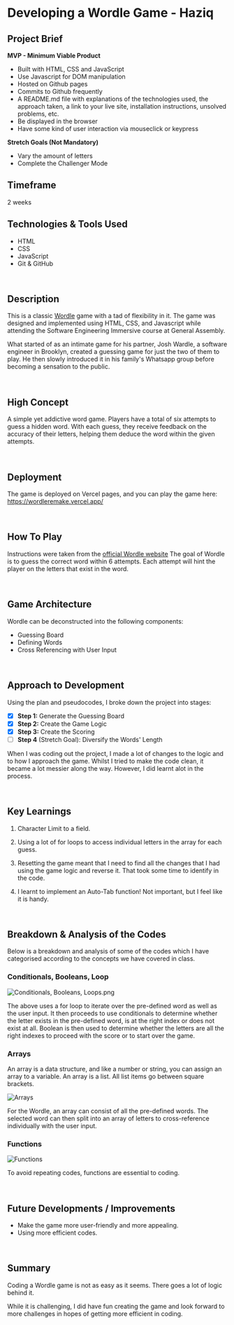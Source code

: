 # Developing a Wordle Game - Haziq

## Project Brief
**MVP - Minimum Viable Product** 
- Built with HTML, CSS and JavaScript
- Use Javascript for DOM manipulation
- Hosted on Github pages
- Commits to Github frequently
- A README.md file with explanations of the technologies used, the approach taken, a link to your live site, installation instructions, unsolved problems, etc.
- Be displayed in the browser
- Have some kind of user interaction via mouseclick or keypress

**Stretch Goals (Not Mandatory)**
- Vary the amount of letters
- Complete the Challenger Mode

## Timeframe
2 weeks

## Technologies & Tools Used
- HTML
- CSS
- JavaScript
- Git & GitHub

<br>

## Description
This is a classic [Wordle](https://www.nytimes.com/games/wordle/index.html) game with a tad of flexibility in it. The game was designed and implemented using HTML, CSS, and Javascript while attending the Software Engineering Immersive course at General Assembly.

What started of as an intimate game for his partner, Josh Wardle, a software engineer in Brooklyn, created a guessing game for just the two of them to play. He then slowly introduced it in his family's Whatsapp group before becoming a sensation to the public.

<br>

## High Concept
A simple yet addictive word game. Players have a total of six attempts to guess a hidden word. With each guess, they receive feedback on the accuracy of their letters, helping them deduce the word within the given attempts. 

<br>

## Deployment
The game is deployed on Vercel pages, and you can play the game here: https://wordleremake.vercel.app/

<br>

## How To Play
Instructions were taken from the [official Wordle website](https://www.nytimes.com/2022/02/10/crosswords/best-wordle-tips.html
)
The goal of Wordle is to guess the correct word within 6 attempts. Each attempt will hint the player on the letters that exist in the word.

<br>

## Game Architecture
Wordle can be deconstructed into the following components:
- Guessing Board
- Defining Words 
- Cross Referencing with User Input

<br>

## Approach to Development
Using the plan and pseudocodes, I broke down the project into stages:
- [x] **Step 1:** Generate the Guessing Board
- [x] **Step 2:** Create the Game Logic
- [x] **Step 3:** Create the Scoring
- [ ] **Step 4** (Stretch Goal): Diversify the Words' Length

When I was coding out the project, I made a lot of changes to the logic and to how I approach the game. Whilst I tried to make the code clean, it became a lot messier along the way. However, I did learnt alot in the process.

<br>

## Key Learnings
1. Character Limit to a field.

2. Using a lot of for loops to access individual letters in the array for each guess.

3. Resetting the game meant that I need to find all the changes that I had using the game logic and reverse it. That took some time to identify in the code.

4. I learnt to implement an Auto-Tab function! Not important, but I feel like it is handy.

<br>

## Breakdown & Analysis of the Codes
Below is a breakdown and analysis of some of the codes which I have categorised according to the concepts we have covered in class.

### Conditionals, Booleans, Loop

![Conditionals, Booleans, Loops.png](https://github.com/ahzqr/wordle-ga/blob/6007694f3d150fce706f11ad84beee72bd1821b5/Conditionals%2C%20Booleans%2C%20Loops.png)

The above uses a for loop to iterate over the pre-defined word as well as the user input. 
It then proceeds to use conditionals to determine whether the letter exists in the pre-defined word, is at the right index or does not exist at all.
Boolean is then used to determine whether the letters are all the right indexes to proceed with the score or to start over the game.

### Arrays 
An array is a data structure, and like a number or string, you can assign an array to a variable. An array is a list. All list items go between square brackets.

![Arrays](https://github.com/ahzqr/wordle-ga/blob/ae6c85b52dcf08a05b95f483fc630c5bc291effd/Array.png)

For the Wordle, an array can consist of all the pre-defined words. The selected word can then split into an array of letters to cross-reference individually with the user input.

### Functions

![Functions](https://github.com/ahzqr/wordle-ga/blob/fbe00919bc27c69069a2693045379686e0fb7639/Functions.png)

To avoid repeating codes, functions are essential to coding.

<br>

## Future Developments / Improvements

- Make the game more user-friendly and more appealing. 
- Using more efficient codes.

<br>

## Summary
Coding a Wordle game is not as easy as it seems. There goes a lot of logic behind it. 

While it is challenging, I did have fun creating the game and look forward to more challenges in hopes of getting more efficient in coding.
